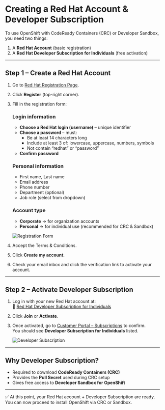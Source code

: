 # Creating a Red Hat Account & Developer Subscription

To use OpenShift with CodeReady Containers (CRC) or Developer Sandbox, you need two things:  
1. A **Red Hat Account** (basic registration)  
2. A **Red Hat Developer Subscription for Individuals** (free activation)

---

## Step 1 – Create a Red Hat Account

1. Go to [Red Hat Registration Page](https://access.redhat.com/).

2. Click **Register** (top-right corner).

3. Fill in the registration form:

   ### Login information
   - **Choose a Red Hat login (username)** – unique identifier
   - **Choose a password** – must:
     - Be at least 14 characters long
     - Include at least 3 of: lowercase, uppercase, numbers, symbols
     - Not contain “redhat” or “password”
   - **Confirm password**

   ### Personal information
   - First name, Last name  
   - Email address  
   - Phone number  
   - Department (optional)  
   - Job role (select from dropdown)  

   ### Account type
   - **Corporate** → for organization accounts  
   - **Personal** → for individual use (recommended for CRC & Sandbox)  

   ![Registration Form](/images/redhat_registration.png)

4. Accept the Terms & Conditions.

5. Click **Create my account**.

6. Check your email inbox and click the verification link to activate your account.

---

## Step 2 – Activate Developer Subscription

1. Log in with your new Red Hat account at:  
   🔗 [Red Hat Developer Subscription for Individuals](https://developers.redhat.com/register)

2. Click **Join** or **Activate**.  

3. Once activated, go to [Customer Portal – Subscriptions](https://access.redhat.com/management) to confirm.  
   You should see **Developer Subscription for Individuals** listed.

   ![Developer Subscription](/images/dev_subscription.png)

---

## Why Developer Subscription?

- Required to download **CodeReady Containers (CRC)**  
- Provides the **Pull Secret** used during CRC setup  
- Gives free access to **Developer Sandbox for OpenShift**  

---

✅ At this point, your Red Hat account + Developer Subscription are ready.  
You can now proceed to install OpenShift via CRC or Sandbox.
